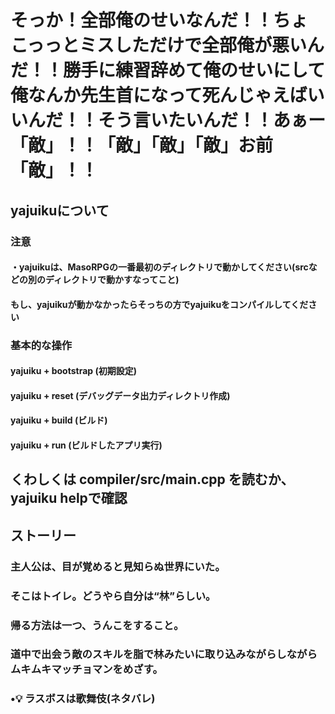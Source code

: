 # そっか！全部俺のせいなんだ！！ちょこっっとミスしただけで全部俺が悪いんだ！！勝手に練習辞めて俺のせいにして俺なんか先生首になって死んじゃえばいいんだ！！そう言いたいんだ！！あぁー「敵」！！「敵」「敵」「敵」お前「敵」！！


## yajuikuについて

### 注意
#### ・yajuikuは、MasoRPGの一番最初のディレクトリで動かしてください(srcなどの別のディレクトリで動かすなってこと)
#### もし、yajuikuが動かなかったらそっちの方でyajuikuをコンパイルしてください
### 基本的な操作
#### yajuiku + bootstrap (初期設定)
#### yajuiku + reset (デバッグデータ出力ディレクトリ作成)
#### yajuiku + build (ビルド)
#### yajuiku + run (ビルドしたアプリ実行)

## くわしくは compiler/src/main.cpp を読むか、yajuiku helpで確認

## ストーリー
### 主人公は、目が覚めると見知らぬ世界にいた。
### そこはトイレ。どうやら自分は“林”らしい。
### 帰る方法は一つ、うんこをすること。
### 道中で出会う敵のスキルを脂で林みたいに取り込みながらしながらムキムキマッチョマンをめざす。
### •💡 ラスボスは歌舞伎(ネタバレ)
